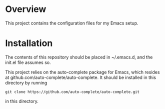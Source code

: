 Overview
========

This project contains the configuration files for my Emacs setup.

Installation
============

The contents of this repository should be placed in ~/.emacs.d, and
the init.el file assumes so.

This project relies on the auto-complete package for Emacs, which
resides at github.com/auto-complete/auto-complete. It should be
installed in this directory by running

    git clone https://github.com/auto-complete/auto-complete.git

in this directory.